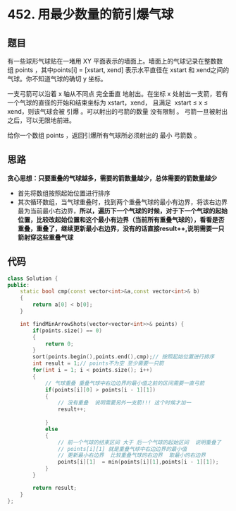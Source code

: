 # 452. 用最少数量的箭引爆气球

## 题目
有一些球形气球贴在一堵用 XY 平面表示的墙面上。墙面上的气球记录在整数数组 points ，其中points[i] = [xstart, xend] 表示水平直径在 xstart 和 xend之间的气球。你不知道气球的确切 y 坐标。

一支弓箭可以沿着 x 轴从不同点 完全垂直 地射出。在坐标 x 处射出一支箭，若有一个气球的直径的开始和结束坐标为 xstart，xend， 且满足  xstart ≤ x ≤ xend，则该气球会被 引爆 。可以射出的弓箭的数量 没有限制 。 弓箭一旦被射出之后，可以无限地前进。

给你一个数组 points ，返回引爆所有气球所必须射出的 最小 弓箭数 。

## 思路

**贪心思想：只要重叠的气球越多，需要的箭数量越少，总体需要的箭数量越少**

* 首先将数组按照起始位置进行排序
* 其次循环数组，当气球重叠时，找到两个重叠气球的最小有边界，将该右边界最为当前最小右边界，**所以，遍历下一个气球的时候，对于下一个气球的起始位置，比较改起始位置和这个最小有边界（当前所有重叠气球的），看看是否重叠，重叠了，继续更新最小右边界，没有的话直接result++,说明需要一只箭射穿这些重叠气球**



## 代码
```cpp
class Solution {
public:
    static bool cmp(const vector<int>&a,const vector<int>& b)
    {
        return a[0] < b[0];
    }

    int findMinArrowShots(vector<vector<int>>& points) {
        if(points.size() == 0)
        {
            return 0;
        }
        sort(points.begin(),points.end(),cmp);// 按照起始位置进行排序
        int result = 1;// points不为空 至少需要一只箭
        for(int i = 1; i < points.size(); i++)
        {
            // 气球重叠 重叠气球中右边边界的最小值之前的区间需要一直弓箭
            if(points[i][0] > points[i - 1][1])
            {
                // 没有重叠  说明需要另外一支箭!!! 这个时候才加一
                result++;
                
            }
            else
            {
                // 前一个气球的结束区间 大于 后一个气球的起始区间  说明重叠了
                // points[i][1] 就是重叠气球中右边边界的最小值
                // 更新最小右边界  比较重叠气球的右边界  取最小的右边界
                points[i][1]  = min(points[i][1],points[i - 1][1]);
            }
        }

        return result;
    }
};

```


